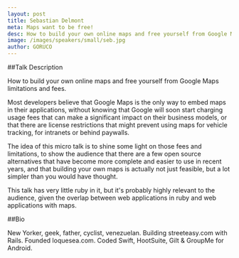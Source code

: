 ```yaml
---
layout: post
title: Sebastian Delmont
meta: Maps want to be free!
desc: How to build your own online maps and free yourself from Google Maps limitations and fees.
image: /images/speakers/small/seb.jpg
author: GORUCO
---
```


##Talk Description

How to build your own online maps and free yourself from Google Maps limitations and fees.

Most developers believe that Google Maps is the only way to embed maps in their applications, without knowing that Google will soon start charging usage fees that can make a significant impact on their business models, or that there are license restrictions that might prevent using maps for vehicle tracking, for intranets or behind paywalls.

The idea of this micro talk is to shine some light on those fees and limitations, to show the audience that there are a few open source alternatives that have become more complete and easier to use in recent years, and that building your own maps is actually not just feasible, but a lot simpler than you would have thought.

This talk has very little ruby in it, but it's probably highly relevant to the audience, given the overlap between web applications in ruby and web applications with maps.

##Bio

New Yorker, geek, father, cyclist, venezuelan. Building streeteasy.com with Rails. Founded loquesea.com. Coded Swift, HootSuite, Gilt & GroupMe for Android.
